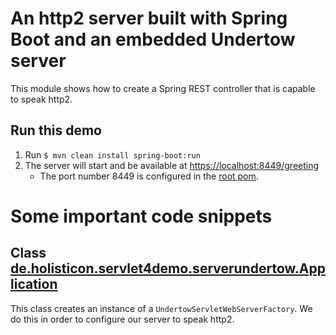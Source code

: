 # An http2 server built with Spring Boot and an embedded Undertow server

This module shows how to create a Spring REST controller that is capable to speak http2.

## Run this demo

1. Run `$ mvn clean install spring-boot:run`
1. The server will start and be available at [https://localhost:8449/greeting](https://localhost:8449/greeting)
    * The port number 8449 is configured in the [root pom](../pom.xml).
     
# Some important code snippets

## Class [de.holisticon.servlet4demo.serverundertow.Application](src/main/java/de/holisticon/servlet4demo/serverundertow/Application.java)

This class creates an instance of a `UndertowServletWebServerFactory`. We do this in order to configure our server to
speak http2.
